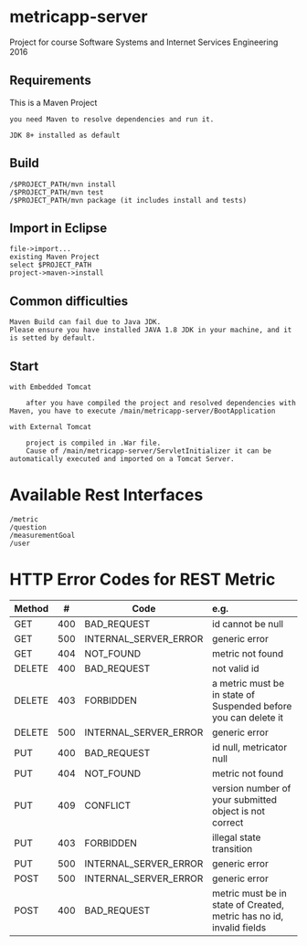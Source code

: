 # metricapp-server
Project for course Software Systems and Internet Services Engineering 2016

## Requirements
This is a Maven Project
	
	you need Maven to resolve dependencies and run it. 

	JDK 8+ installed as default

## Build

	/$PROJECT_PATH/mvn install
	/$PROJECT_PATH/mvn test
	/$PROJECT_PATH/mvn package (it includes install and tests)

## Import in Eclipse
	
	file->import...
	existing Maven Project
	select $PROJECT_PATH
	project->maven->install

## Common difficulties
	
	Maven Build can fail due to Java JDK.
	Please ensure you have installed JAVA 1.8 JDK in your machine, and it is setted by default.

## Start

	with Embedded Tomcat

		after you have compiled the project and resolved dependencies with Maven, you have to execute /main/metricapp-server/BootApplication

	with External Tomcat

		project is compiled in .War file. 
		Cause of /main/metricapp-server/ServletInitializer it can be automatically executed and imported on a Tomcat Server.

# Available Rest Interfaces
	
	/metric
	/question
	/measurementGoal
	/user
	
# HTTP Error Codes for REST Metric
| Method      | #           | Code  | e.g. |  
| --------------- |-----| -----|:--------------------------------------------------|
| GET   | 400 | BAD_REQUEST | id cannot be null |  
| GET	 | 500 | INTERNAL_SERVER_ERROR | 	generic error | 
| GET	 | 404 | NOT_FOUND	 | metric not found | 
| DELETE | 	400 | BAD_REQUEST | 	not valid id | 
| DELETE | 	403 | FORBIDDEN | 	a metric must be in state of Suspended before you can delete it | 
| DELETE | 	500 | INTERNAL_SERVER_ERROR | 	generic error | 
| PUT | 	400 | BAD_REQUEST | 	 id null, metricator null | 
| PUT | 	404 | NOT_FOUND | 	metric not found | 
| PUT | 	409 | CONFLICT | 	version number of your submitted object is not correct | 
| PUT | 	403 | FORBIDDEN | 	illegal state transition | 
| PUT | 	500 | INTERNAL_SERVER_ERROR | 	generic error | 
| POST | 	500 | INTERNAL_SERVER_ERROR | 	generic error | 
| POST | 	400 | BAD_REQUEST	 | metric must be in state of Created, metric has no id, invalid fields | 

    


